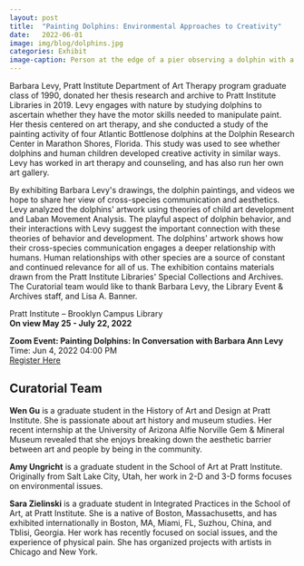 ```yaml
---
layout: post
title:  "Painting Dolphins: Environmental Approaches to Creativity"
date:   2022-06-01
image: img/blog/dolphins.jpg
categories: Exhibit
image-caption: Person at the edge of a pier observing a dolphin with a brush in its mouth.
---
```


Barbara Levy, Pratt Institute Department of Art Therapy program graduate class of 1990,
donated her thesis research and archive to Pratt Institute Libraries in 2019. Levy engages with
nature by studying dolphins to ascertain whether they have the motor skills needed to manipulate
paint. Her thesis centered on art therapy, and she conducted a study of the painting activity of
four Atlantic Bottlenose dolphins at the Dolphin Research Center in Marathon Shores, Florida.
This study was used to see whether dolphins and human children developed creative activity in
similar ways. Levy has worked in art therapy and counseling, and has also run her own art
gallery.

By exhibiting Barbara Levy&#39;s drawings, the dolphin paintings, and videos we hope to share her
view of cross-species communication and aesthetics. Levy analyzed the dolphins&#39; artwork using
theories of child art development and Laban Movement Analysis.
The playful aspect of dolphin behavior, and their interactions with Levy suggest the important
connection with these theories of behavior and development. The dolphins&#39; artwork shows how
their cross-species communication engages a deeper relationship with humans. Human
relationships with other species are a source of constant and continued relevance for all of us.
The exhibition contains materials drawn from the Pratt Institute Libraries' Special Collections and
Archives. The Curatorial team would like to thank Barbara Levy, the Library Event &amp; Archives
staff, and Lisa A. Banner.

Pratt Institute – Brooklyn Campus Library  
**On view May 25 - July 22, 2022**

**Zoom Event: Painting Dolphins: In Conversation with Barbara Ann Levy**  
Time: Jun 4, 2022 04:00 PM  
[Register Here](https://pratt.zoom.us/meeting/register/tJIkfuqvpj4qHNB0Doc30jmwiyL9zsnxIYgn)

## Curatorial Team

**Wen Gu** is a graduate student in the History of Art and Design at Pratt Institute. She is
passionate about art history and museum studies. Her recent internship at the University of
Arizona Alfie Norville Gem &amp; Mineral Museum revealed that she enjoys breaking down the
aesthetic barrier between art and people by being in the community.

**Amy Ungricht** is a graduate student in the School of Art at Pratt Institute. Originally from Salt
Lake City, Utah, her work in 2-D and 3-D forms focuses on environmental issues.

**Sara Zielinski** is a graduate student in Integrated Practices in the School of Art, at Pratt Institute.
She is a native of Boston, Massachusetts, and has exhibited internationally in Boston, MA,
Miami, FL, Suzhou, China, and Tblisi, Georgia. Her work has recently focused on social issues,
and the experience of physical pain. She has organized projects with artists in Chicago and New
York.
